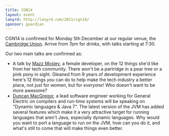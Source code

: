 ```yaml
---
title: CGN14
layout: event
lanyrd: http://lanyrd.com/2011/cgn14/
sponsor: guardian
---
```


CGN14 is confirmed for Monday 5th December at our regular venue, the [Cambridge Union](http://cambridgegeeknights.net/cambridge-union-venue-page/). Arrive from 7pm for drinks, with talks starting at 7:30.

Our two main talks are confirmed as:

* A talk by [Mazz Mosley](http://twitter.com/mnowster), a female developer, on the 12 things she'd like from her tech community. There won't be a partridge in a pear tree or a pink pony in sight. Gleaned from 9 years of development experience here's 12 things *you* can do to help make the tech industry a better place, not just for women, but for _everyone_! Who doesn't want to be more awesome?
* [Duncan MacGregor](http://twitter.com/aardvark179), a lead software engineer working for General Electric on compilers and run-time systems will be speaking on "Dynamic languages & Java 7". The latest version of the JVM has added several features which make it a very attractive target for running languages that aren't Java, especially dynamic languages. Why would you want to port a language to run on the JVM, how can you do it, and what's still to come that will make things even better.
